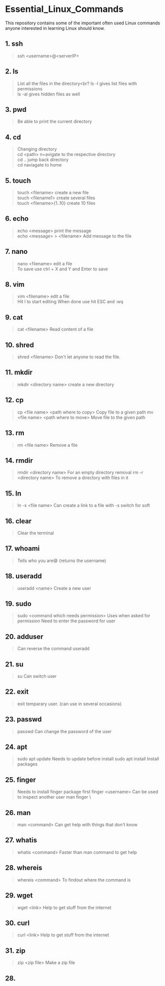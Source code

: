 # Essential_Linux_Commands
This repository contains some of the important often used Linux commands anyone interested in learning Linux should know.
## 1. ssh
> ssh \<username>@\<serverIP>
## 2. ls
> List all the files in the directory<br?
> ls -l gives list files with permissions<br>
> ls -al gives hidden files as well<br>
## 3. pwd
> Be able to print the current directory
## 4. cd
> Changing directory<br>
> cd \<path>   n=avigate to the respective directory<br>
> cd ..        jump back directory<br>
> cd           naviagate to home
## 5. touch
> touch \<filename>  create a new file<br>
> touch \<filename1> <filename2>  create several files<br>
> touch \<filename>{1..10} create 10 files

## 6. echo
> echo \<message>  print the message<br>
> echo \<message>  \> \<filename> Add message to the file<br>
## 7. nano
> nano \<filename> edit a file<br>
> To save use ctrl + X and Y and Enter to save
## 8. vim
> vim \<filename> edit a file<br>
> Hit I to start editing
> When done use hit ESC and :wq 
## 9. cat
> cat \<filename> Read content of a file
## 10. shred
> shred \<filename> Don't let anyone to read the file. 
## 11. mkdir
> mkdir \<directory name> create a new directory
## 12. cp
> cp \<file name> \<path where to copy> Copy file to a given path
> mv \<file name> \<path where to move> Move file to the given path 
## 13. rm
> rm \<file name> Remove a file
## 14. rmdir
> rmdir \<directory name> For an empty directory removal
> rm -r \<directory name> To remove a directory with files in it
## 15. ln
> ln -s \<file name> <link>Can create a link to a file with -s switch for soft
## 16. clear
> Clear the terminal
## 17. whoami
> Tells who you are😄 (returns the username)
## 18. useradd
> useradd \<name> Create a new user
## 19. sudo
> sudo \<command which needs permission> Uses when asked for permission
> Need to enter the password for user
## 20. adduser
>Can reverse the command useradd
## 21. su
>su <username> Can switch user
## 22. exit 
> exit temparary user. (can use in several occasions)
## 23. passwd
> passwd <username> Can change the password of the user
## 24. apt
> sudo apt update Needs to update before install
> sudo apt install <package> Install packages
## 25. finger
> Needs to install finger package first
> finger  \<username> Can be used to inspect another user
> man finger \
## 26. man
> man \<command> Can get help with things that don't know
## 27. whatis 
> whatis \<command> Faster than man command to get help
## 28. whereis
> whereis \<command> To findout where the command is 
## 29. wget
> wget \<link> Help to get stuff from the internet
## 30. curl
> curl \<link> Help to get stuff from the internet
## 31. zip
> zip \<zip file> <file name> Make a zip file
## 28. 


